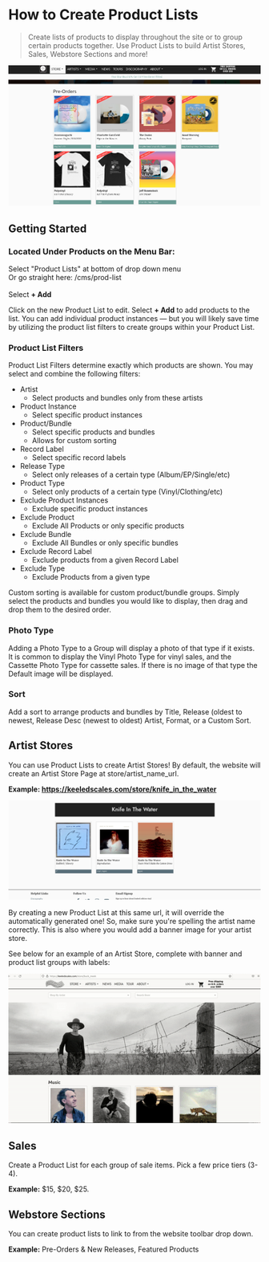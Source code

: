 # How to Create Product Lists
> Create lists of products to display throughout the site or to group certain products together. 
> Use Product Lists to build Artist Stores, Sales, Webstore Sections and more! 

![](/views/product_list_example.png)

## Getting Started 
### Located Under Products on the Menu Bar: <br />
Select "Product Lists" at bottom of drop down menu <br />
Or go straight here:  /cms/prod-list<br />
<br />
Select **+ Add** <br />

Click on the new Product List to edit. 
Select **+ Add** to add products to the list. You can add individual product instances &mdash; but you will likely save time by utilizing the product list filters to create groups within your Product List. 

### Product List Filters
Product List Filters determine exactly which products are shown. You may select and combine the following filters:

- Artist
    - Select products and bundles only from these artists
- Product Instance
    - Select specific product instances
- Product/Bundle
    - Select specific products and bundles
    -  Allows for custom sorting
- Record Label
    - Select specific record labels
- Release Type
    - Select only releases of a certain type (Album/EP/Single/etc)
- Product Type
    - Select only products of a certain type (Vinyl/Clothing/etc)
- Exclude Product Instances
    - Exclude specific product instances
- Exclude Product
    - Exclude All Products or only specific products
- Exclude Bundle
    - Exclude All Bundles or only specific bundles
- Exclude Record Label
    - Exclude products from a given Record Label
- Exclude Type
    - Exclude Products from a given type

Custom sorting is available for custom product/bundle groups. Simply select the products and bundles you would like to display, then drag and drop them to the desired order.

### Photo Type
Adding a Photo Type to a Group will display a photo of that type if it exists.  It is common to display the Vinyl Photo Type for vinyl sales, and the Cassette Photo Type for cassette sales.  If there is no image of that type the Default image will be displayed.

### Sort
Add a sort to arrange products and bundles by Title, Release (oldest to newest, Release Desc (newest to oldest) Artist, Format, or a Custom Sort.

## Artist Stores

You can use Product Lists to create Artist Stores! By default, the website will create an Artist Store Page at store/artist_name_url. 

**Example: https://keeledscales.com/store/knife_in_the_water**

![](/views/auto_artist_store.png)

By creating a new Product List at this same url, it will override the automatically generated one! So, make sure you're spelling the artist name correctly. This is also where you would add a banner image for your artist store. 

See below for an example of an Artist Store, complete with banner and product list groups with labels:

 ![](views/artist_store.gif)

## Sales
Create a Product List for each group of sale items. Pick a few price tiers (3-4). 

**Example:** $15, $20, $25. 

## Webstore Sections

You can create product lists to link to from the website toolbar drop down. 

**Example:** Pre-Orders & New Releases, Featured Products